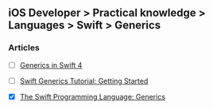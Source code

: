 ## iOS Developer > Practical knowledge > Languages > Swift > Generics

### Articles
- [ ] [Generics in Swift 4](https://medium.com/developermind/generics-in-swift-4-4f802cd6f53c)
- [ ] [Swift Generics Tutorial: Getting Started](https://www.raywenderlich.com/154371/swift-generics-tutorial-getting-started)
- [x] [The Swift Programming Language: Generics](https://developer.apple.com/library/content/documentation/Swift/Conceptual/Swift_Programming_Language/Generics.html)


